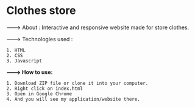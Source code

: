 # Clothes store

---> About : Interactive and responsive website made for store clothes.

---> Technologies used : 

    1. HTML
    2. CSS
    3. Javascript

<b>---> How to use:</b> 

    1. Download ZIP file or clone it into your computer.
    2. Right click on index.html 
    3. Open in Google Chrome
    4. And you will see my application/website there.
